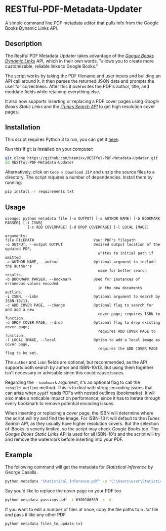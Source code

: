 # RESTful-PDF-Metadata-Updater
A simple command line PDF metadata editor that pulls info from the Google Books Dynamic Links API.

## Description

The Restful PDF Metadata Updater takes advantage of the [_Google Books Dynamic Links_](https://developers.google.com/books/docs/dynamic-links) API, which in their own words, "allows you to create more customizable, reliable links to Google Books."

The script works by taking the PDF filename and user inputs and building an API call around it. It then parses the returned JSON data and prompts the user for correctness. After this it overwrites the PDF's author, title, and moddate fields while retaining everything else.

It also now supports inserting or replacing a PDF cover pages using _Google Books Static Links_ and the [_iTunes Search API_](https://developer.apple.com/library/archive/documentation/AudioVideo/Conceptual/iTuneSearchAPI/index.html) to get high resolution cover pages.

## Installation
This script requires Python 3 to run, you can get it [here](https://www.python.org/downloads/).

Run this if git is installed on your computer:
```sh
git clone https://github.com/bremixx/RESTful-PDF-Metadata-Updater.git
cd RESTful-PDF-Metadata-Updater
```
Alternatively, click on `Code > Download ZIP` and unzip the source files to a directory.
The script requires a number of dependencies. Install them by running:
```sh
pip install -r requirements.txt
```

## Usage
```
useage: python metadata file [-o OUTPUT] [-a AUTHOR NAME] [-b BOOKMARK PARSER] [-i ISNB]
          [-c ADD COVERPAGE] [-d DROP COVERPAGE] [-l LOCAL IMAGE]

arguments:
file FILEPATH                           Your PDF's filepath
-o OUTPUT, --output OUTPUT              Desired output location of the updated PDF,
                                          writes to initial path if omitted
-a AUTHOR NAME, --author                Optional argument to include the author's
                                          name for better search results.
-b BOOKMARK PARSER, --bookmark          Used for instances of erroneous values encoded
                                          in the new documents outline.
-i ISBN, --isbn                         Optional argument to search by ISBN-10/13.
-c ADD COVER PAGE, --change             Optional flag to search for and add a new          
                                          cover page; requires ISBN to function. 
-d DROP COVER PAGE, --drop              Optional flag to drop existing cover page;
                                          requires ADD COVER PAGE to function.
-l LOCAL IMAGE, --local                 Option to add a local image as cover page,
                                          requires the ADD COVER PAGE flag to be set.
```

The `author` and `isbn` fields are optional, but recommended, as the API supports both search by author and ISBN-10/13. But using them together isn't necessary or advisable since this could cause issues.

Regarding the `--bookmark` argument, it's an optional flag to call the `rebuild_outline` method. This is to deal with string-encoding issues that can arise when `pypdf` reads PDFs with nested outlines (bookmarks). It will also make a noticable impact on performance, since it has to iterate through every bookmark to remove potential encoding issues.

When inserting or replacing a cover page, the ISBN will determine where the script will try and find the image. For ISBN-13 it will default to the _iTunes Search API_, as they usually have higher resolution covers. But the selection of iBooks is severly limited, so the script may check _Google Books_ too. The _Google Books Static Links_ API is used for all ISBN-10's and the script will try and remove the watermark before inserting into your PDF.

## Example
The following command will get the metadata for _Statistical Inference_ by George Casella.
```sh
python metadata "Statistical Inference.pdf" -o "C:\Users\user\Statistical Inference.pdf" -a "George Casella"
```
Say you'd like to replace the cover page on your PDF too.
```sh
python metadata passions.pdf -i 0300186339 -c -d
```
If you want to edit a number of files at once, copy the file paths to a _.txt_ file and pass it like any other PDF.
```sh
python metadata files_to_update.txt
```
